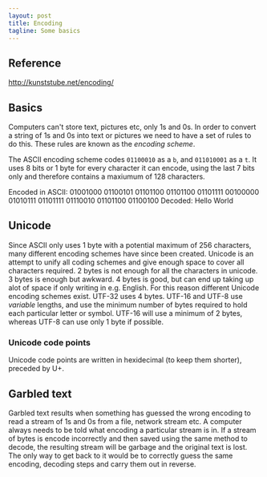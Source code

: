 ```yaml
---
layout: post
title: Encoding
tagline: Some basics
---
```

## Reference

<http://kunststube.net/encoding/>

## Basics

Computers can't store text, pictures etc, only 1s and 0s. In order to convert a string of 1s and 0s into text or pictures we need to have a set of rules to do this. These rules are known as the _encoding scheme_.

The ASCII encoding scheme codes `01100010` as a `b`, and `011010001` as a `t`. It uses 8 bits or 1 byte for every character it can encode, using the last 7 bits only and therefore contains a maxiumum of 128 characters.

Encoded in ASCII: 01001000 01100101 01101100 01101100 01101111 00100000 01010111 01101111 01110010 01101100 01100100
Decoded: Hello World

## Unicode

Since ASCII only uses 1 byte with a potential maximum of 256 characters, many different encoding schemes have since been created. Unicode is an attempt to unify all coding schemes and give enough space to cover all characters required. 2 bytes is not enough for all the characters in unicode. 3 bytes is enough but awkward. 4 bytes is good, but can end up taking up alot of space if only writing in e.g. English. For this reason different Unicode encoding schemes exist. UTF-32 uses 4 bytes. UTF-16 and UTF-8 use _variable_ lengths, and use the minimum number of bytes required to hold each particular letter or symbol. UTF-16 will use a minimum of 2 bytes, whereas UTF-8 can use only 1 byte if possible.

### Unicode code points

Unicode code points are written in hexidecimal (to keep them shorter), preceded by U+.

## Garbled text

Garbled text results when something has guessed the wrong encoding to read a stream of 1s and 0s from a file, network stream etc. A computer always needs to be told what encoding a particular stream is in.
If a stream of bytes is encode incorrectly and then saved using the same method to decode, the resulting stream will be garbage and the original text is lost. The only way to get back to it would be to correctly guess the same encoding, decoding steps and carry them out in reverse.


